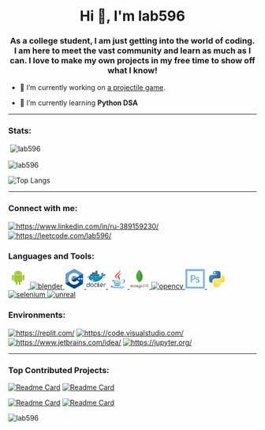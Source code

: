 <h1 align="center">Hi 👋, I'm lab596</h1>
<h3 align="center">As a college student, I am just getting into the world of coding. I am here to meet the vast community and learn as much as I can. I love to make my own projects in my free time to show off what I know!</h3>

- 🔭 I’m currently working on [a projectile game](https://github.com/lab596/Projectile).

- 🌱 I’m currently learning **Python DSA**

---
### Stats:

<p>&nbsp;<img align="center" src="https://github-readme-stats.vercel.app/api?username=lab596&show_icons=true&locale=en" alt="lab596" /></p> 

<p><img align="center" src="https://github-readme-streak-stats.herokuapp.com/?user=lab596&" alt="lab596" /></p>

![Top Langs](https://github-readme-stats.vercel.app/api/top-langs/?username=lab596&hide_progress=true)

---

<h3 align="left">Connect with me:</h3>
<p align="left">
<a href="https://linkedin.com/in/https://www.linkedin.com/in/ru-389159230/" target="blank"><img align="center" src="https://raw.githubusercontent.com/rahuldkjain/github-profile-readme-generator/master/src/images/icons/Social/linked-in-alt.svg" alt="https://www.linkedin.com/in/ru-389159230/" height="30" width="40" /></a>
<a href="https://www.leetcode.com/https://leetcode.com/lab596/" target="blank"><img align="center" src="https://raw.githubusercontent.com/rahuldkjain/github-profile-readme-generator/master/src/images/icons/Social/leet-code.svg" alt="https://leetcode.com/lab596/" height="30" width="40" /></a>
</p>

<h3 align="left">Languages and Tools:</h3>
<p align="left"> <a href="https://developer.android.com" target="_blank" rel="noreferrer"> <img src="https://raw.githubusercontent.com/devicons/devicon/master/icons/android/android-original-wordmark.svg" alt="android" width="40" height="40"/> </a> <a href="https://www.blender.org/" target="_blank" rel="noreferrer"> <img src="https://download.blender.org/branding/community/blender_community_badge_white.svg" alt="blender" width="40" height="40"/> </a> <a href="https://www.w3schools.com/cpp/" target="_blank" rel="noreferrer"> <img src="https://raw.githubusercontent.com/devicons/devicon/master/icons/cplusplus/cplusplus-original.svg" alt="cplusplus" width="40" height="40"/> </a> <a href="https://www.docker.com/" target="_blank" rel="noreferrer"> <img src="https://raw.githubusercontent.com/devicons/devicon/master/icons/docker/docker-original-wordmark.svg" alt="docker" width="40" height="40"/> </a> <a href="https://www.java.com" target="_blank" rel="noreferrer"> <img src="https://raw.githubusercontent.com/devicons/devicon/master/icons/java/java-original.svg" alt="java" width="40" height="40"/> </a> <a href="https://www.mongodb.com/" target="_blank" rel="noreferrer"> <img src="https://raw.githubusercontent.com/devicons/devicon/master/icons/mongodb/mongodb-original-wordmark.svg" alt="mongodb" width="40" height="40"/> </a> <a href="https://opencv.org/" target="_blank" rel="noreferrer"> <img src="https://www.vectorlogo.zone/logos/opencv/opencv-icon.svg" alt="opencv" width="40" height="40"/> </a> <a href="https://www.photoshop.com/en" target="_blank" rel="noreferrer"> <img src="https://raw.githubusercontent.com/devicons/devicon/master/icons/photoshop/photoshop-line.svg" alt="photoshop" width="40" height="40"/> </a> <a href="https://www.python.org" target="_blank" rel="noreferrer"> <img src="https://raw.githubusercontent.com/devicons/devicon/master/icons/python/python-original.svg" alt="python" width="40" height="40"/> </a> <a href="https://www.selenium.dev" target="_blank" rel="noreferrer"> <img src="https://raw.githubusercontent.com/detain/svg-logos/780f25886640cef088af994181646db2f6b1a3f8/svg/selenium-logo.svg" alt="selenium" width="40" height="40"/> </a> <a href="https://unrealengine.com/" target="_blank" rel="noreferrer"> <img src="https://raw.githubusercontent.com/kenangundogan/fontisto/036b7eca71aab1bef8e6a0518f7329f13ed62f6b/icons/svg/brand/unreal-engine.svg" alt="unreal" width="40" height="40"/> </a> </p> 

<h3 align="left">Environments:</h3>
<p align="left">
<a href="https://replit.com/" target="blank"><img align="center" src="https://uploads-ssl.webflow.com/62016deaf2189207a9b1784c/624964076fbc441ad63a0d9a_replit.svg" alt="https://replit.com/" height="30" width="40" /></a>
<a href="https://code.visualstudio.com/" target="blank"><img align="center" src="https://cdn.freebiesupply.com/logos/thumbs/2x/visual-studio-code-logo.png" alt="https://code.visualstudio.com/" height="30" width="40" /></a>
<a href="https://www.jetbrains.com/idea/" target="blank"><img align="center" src="https://dashboard.snapcraft.io/site_media/appmedia/2017/11/icon_CE_256_2Qe5uEl.png" alt="https://www.jetbrains.com/idea/" height="40" width="40" /></a>
<a href="https://jupyter.org/" target="blank"><img align="center" src="https://technology.amis.nl/wp-content/uploads/2020/11/image-27.png" alt="https://jupyter.org/" height="40" width="40" /></a>
</p>



---

### Top Contributed Projects:

[![Readme Card](https://github-readme-stats.vercel.app/api/pin/?username=xspanger3770&repo=GlobalQuake)](https://github.com/xspanger3770/GlobalQuake) [![Readme Card](https://github-readme-stats.vercel.app/api/pin/?username=apache&repo=streampipes)](https://github.com/apache/streampipes)

[![Readme Card](https://github-readme-stats.vercel.app/api/pin/?username=jreleaser&repo=jreleaser)](https://github.com/jreleaser/jreleaser)  [![Readme Card](https://github-readme-stats.vercel.app/api/pin/?username=Bytedeco&repo=javacv)](https://github.com/bytedeco/javacv) 

<p align="left"> <img src="https://komarev.com/ghpvc/?username=lab596&label=Profile%20views&color=0e75b6&style=flat" alt="lab596" /> </p>




